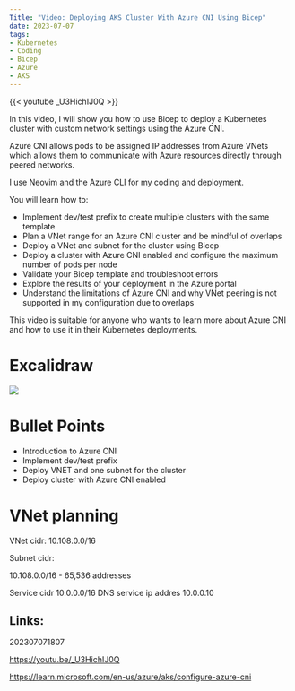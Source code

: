 ```yaml
---
Title: "Video: Deploying AKS Cluster With Azure CNI Using Bicep"
date: 2023-07-07
tags:
- Kubernetes
- Coding
- Bicep
- Azure
- AKS
---
```


{{< youtube _U3HichIJ0Q >}}

In this video, I will show you how to use Bicep to deploy a Kubernetes cluster with custom network settings using the Azure CNI.

Azure CNI allows pods to be assigned IP addresses from Azure VNets which allows them to communicate with Azure resources directly through peered networks.

I use Neovim and the Azure CLI for my coding and deployment.

You will learn how to:
* Implement dev/test prefix to create multiple clusters with the same template
* Plan a VNet range for an Azure CNI cluster and be mindful of overlaps
* Deploy a VNet and subnet for the cluster using Bicep
* Deploy a cluster with Azure CNI enabled and configure the maximum number of pods per node
* Validate your Bicep template and troubleshoot errors
* Explore the results of your deployment in the Azure portal
* Understand the limitations of Azure CNI and why VNet peering is not supported in my configuration due to overlaps

This video is suitable for anyone who wants to learn more about Azure CNI and how to use it in their Kubernetes deployments.

# Excalidraw

![](/excni.png)

# Bullet Points

* Introduction to Azure CNI
* Implement dev/test prefix
* Deploy VNET and one subnet for the cluster
* Deploy cluster with Azure CNI enabled

# VNet planning

VNet cidr: 10.108.0.0/16

Subnet cidr: 

10.108.0.0/16 - 65,536 addresses

Service cidr 10.0.0.0/16
DNS service ip addres 10.0.0.10

## Links:

202307071807

https://youtu.be/_U3HichIJ0Q

https://learn.microsoft.com/en-us/azure/aks/configure-azure-cni

